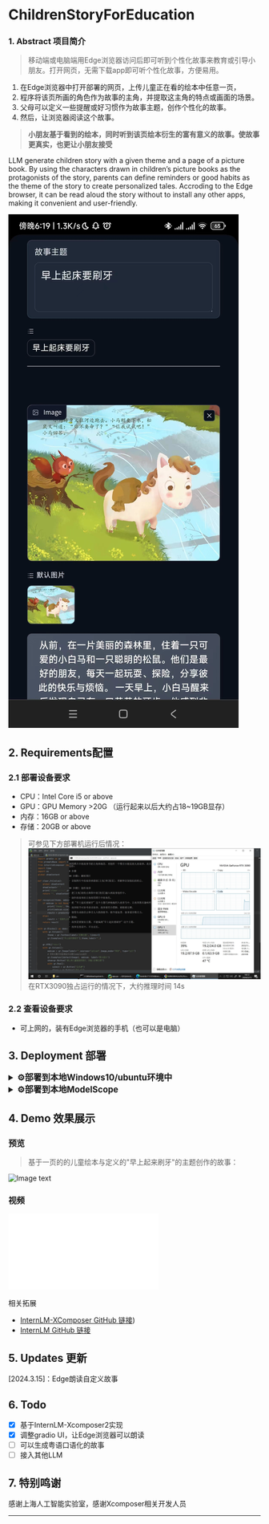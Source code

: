 # ChildrenStoryForEducation



### 1. Abstract 项目简介

> 移动端或电脑端用Edge浏览器访问后即可听到个性化故事来教育或引导小朋友。打开网页，无需下载app即可听个性化故事，方便易用。
> 

1. 在Edge浏览器中打开部署的网页，上传儿童正在看的绘本中任意一页，
2. 程序将该页所画的角色作为故事的主角，并提取这主角的特点或画面的场景。
3. 父母可以定义一些提醒或好习惯作为故事主题，创作个性化的故事。
4. 然后，让浏览器阅读这个故事。

> **小朋友基于看到的绘本，同时听到该页绘本衍生的富有意义的故事。使故事更真实，也更让小朋友接受**

LLM generate children story with a given theme and a page of a picture book. By using the characters drawn in children’s picture books as the protagonists of the story, parents can define reminders or good habits as the theme of the story to create personalized tales. Accroding to the Edge browser, it can be read aloud the story without to install any other apps, making it convenient and user-friendly.

   ![Image text](Screenshots/mp1.jpg)

## 2. Requirements配置

### 2.1 部署设备要求

- CPU：Intel Core i5 or above
- GPU：GPU Memory >20G （运行起来以后大约占18~19GB显存）
- 内存：16GB or above
- 存储：20GB or above

> 可参见下方部署机运行后情况：
![Image text](Screenshots/4.jpg)
> 在RTX3090独占运行的情况下，大约推理时间 14s

### 2.2 查看设备要求

- 可上网的，装有Edge浏览器的手机（也可以是电脑）

## 3.  Deployment 部署

<details>
  <summary style="font-weight: bold; font-size: larger;">⚙️部署到本地Windows10/ubuntu环境中</summary>

> 从本地载入internLM-Xcomposer2模型

1. 下载项目代码

```bash
# git clone 本 repo 
git clone https://github.com/kevinfu1717/ChildrenStoryForEducation.git
# 进入源码目录
cd ChildrenStoryForEducation
# 安装 requirements
pip install -r requirements.txt
```

2. 下载 internLM-Xcomposer2-7b 模型

> 下载方式：

* Method 1: 参见[InternLM/InternLM-XComposer: InternLM-XComposer2 is a groundbreaking vision-language large model (VLLM) excelling in free-form text-image composition and comprehension. (github.com)](https://github.com/InternLM/InternLM-XComposer)
  下载地址：[modelscope中下载](https://modelscope.cn/models/Shanghai_AI_Laboratory/internlm-xcomposer2-7b/summary)
* Method 2： 我也上传到aistudio的数据集: [Internlm-Xcomposer2-7b\_数据集-飞桨AI Studio星河社区 (baidu.com)](https://aistudio.baidu.com/datasetdetail/262260))
* Method 3: 让ModelScope自动下载模型到本地系统盘的.hub文件夹中，有可能因网络下载异常而卡住，不推荐

3. 模型放置文件位置：
   
   把模型放到项目文件夹 ChildrenStoryForEducation 下的 Shanghai_AI_Laboratory/ 文件夹下。
4. 运行：

```python3 app.py ```

</details>

<details>
  <summary style="font-weight: bold; font-size: larger;">⚙️部署到本地ModelScope</summary>

1. 在创空间中创建Gradio 4.19.1的项目
2. 通过git上传项目或把项目文件上传到创空间
3. 设置上架运行

</details>

## 4. Demo 效果展示

### 预览

> 基于一页的的儿童绘本与定义的"早上起来刷牙"的主题创作的故事：

![Image text](Screenshots/3.jpg)

### 视频

<iframe src="//player.bilibili.com/player.html?aid=1101785509&bvid=BV1nw4m1o7TY&cid=1470939547&p=1" scrolling="no" border="0" frameborder="no" framespacing="0" allowfullscreen="true"> </iframe>

相关拓展

- [InternLM-XComposer GitHub 链接](https://github.com/InternLM/InternLM-XComposer))
- [InternLM GitHub 链接](https://github.com/InternLM/InternLM/tree/main)

## 5. Updates 更新

[2024.3.15]：Edge朗读自定义故事

## 6. Todo

- [x] 基于InternLM-Xcomposer2实现
- [x] 调整gradio UI，让Edge浏览器可以朗读
- [ ] 可以生成粤语口语化的故事
- [ ] 接入其他LLM

## 7. 特别鸣谢

感谢上海人工智能实验室，感谢Xcomposer相关开发人员

<hr>

